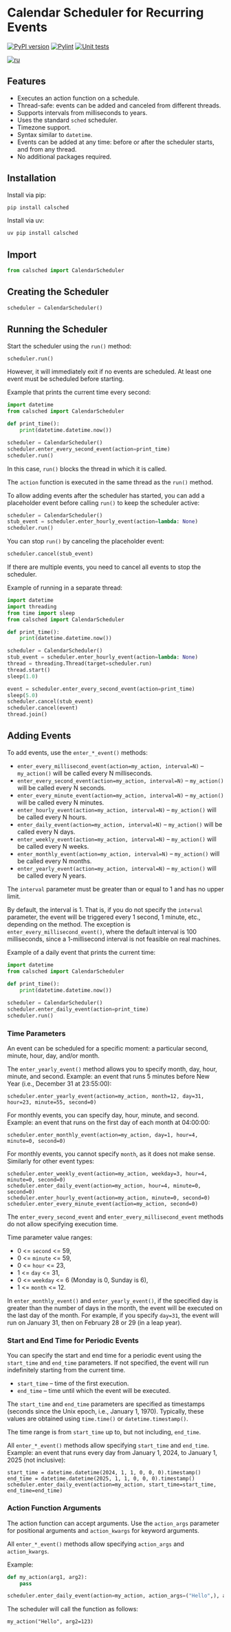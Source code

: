 # Calendar Scheduler for Recurring Events

[![PyPI version](https://img.shields.io/pypi/v/calsched.svg)](https://pypi.org/project/calsched/)
[![Pylint](https://github.com/bravikov/calsched/actions/workflows/pylint.yml/badge.svg)](https://github.com/bravikov/calsched/actions/workflows/pylint.yml)
[![Unit tests](https://github.com/bravikov/calsched/actions/workflows/unittests.yml/badge.svg)](https://github.com/bravikov/calsched/actions/workflows/unittests.yml)

[![ru](https://img.shields.io/badge/lang-russian-blue.svg)](README_ru.md)

## Features

- Executes an action function on a schedule.
- Thread-safe: events can be added and canceled from different threads.
- Supports intervals from milliseconds to years.
- Uses the standard `sched` scheduler.
- Timezone support.
- Syntax similar to `datetime`.
- Events can be added at any time: before or after the scheduler starts, and from any thread.
- No additional packages required.

## Installation

Install via pip:

```bash
pip install calsched
```

Install via uv:

```bash
uv pip install calsched
```

## Import

```python
from calsched import CalendarScheduler
```

## Creating the Scheduler

```python
scheduler = CalendarScheduler()
```

## Running the Scheduler

Start the scheduler using the `run()` method:

```python
scheduler.run()
```

However, it will immediately exit if no events are scheduled. At least one event must be scheduled before starting.

Example that prints the current time every second:

```python
import datetime
from calsched import CalendarScheduler

def print_time():
    print(datetime.datetime.now())

scheduler = CalendarScheduler()
scheduler.enter_every_second_event(action=print_time)
scheduler.run()
```

In this case, `run()` blocks the thread in which it is called.

The `action` function is executed in the same thread as the `run()` method.

To allow adding events after the scheduler has started, you can add a placeholder event before calling `run()` to keep the scheduler active:

```python
scheduler = CalendarScheduler()
stub_event = scheduler.enter_hourly_event(action=lambda: None)
scheduler.run()
```

You can stop `run()` by canceling the placeholder event:

```python
scheduler.cancel(stub_event)
```

If there are multiple events, you need to cancel all events to stop the scheduler.

Example of running in a separate thread:

```python
import datetime
import threading
from time import sleep
from calsched import CalendarScheduler

def print_time():
    print(datetime.datetime.now())

scheduler = CalendarScheduler()
stub_event = scheduler.enter_hourly_event(action=lambda: None)
thread = threading.Thread(target=scheduler.run)
thread.start()
sleep(1.0)

event = scheduler.enter_every_second_event(action=print_time)
sleep(5.0)
scheduler.cancel(stub_event)
scheduler.cancel(event)
thread.join()
```

## Adding Events

To add events, use the `enter_*_event()` methods:

- `enter_every_millisecond_event(action=my_action, interval=N)` – `my_action()` will be called every N milliseconds.
- `enter_every_second_event(action=my_action, interval=N)` – `my_action()` will be called every N seconds.
- `enter_every_minute_event(action=my_action, interval=N)` – `my_action()` will be called every N minutes.
- `enter_hourly_event(action=my_action, interval=N)` – `my_action()` will be called every N hours.
- `enter_daily_event(action=my_action, interval=N)` – `my_action()` will be called every N days.
- `enter_weekly_event(action=my_action, interval=N)` – `my_action()` will be called every N weeks.
- `enter_monthly_event(action=my_action, interval=N)` – `my_action()` will be called every N months.
- `enter_yearly_event(action=my_action, interval=N)` – `my_action()` will be called every N years.

The `interval` parameter must be greater than or equal to 1 and has no upper limit.

By default, the interval is 1. That is, if you do not specify the `interval` parameter, the event will be triggered every 1 second, 1 minute, etc., depending on the method. The exception is `enter_every_millisecond_event()`, where the default interval is 100 milliseconds, since a 1-millisecond interval is not feasible on real machines.

Example of a daily event that prints the current time:

```python
import datetime
from calsched import CalendarScheduler
    
def print_time():
    print(datetime.datetime.now())

scheduler = CalendarScheduler()
scheduler.enter_daily_event(action=print_time)
scheduler.run()
```

### Time Parameters

An event can be scheduled for a specific moment: a particular second, minute, hour, day, and/or month.

The `enter_yearly_event()` method allows you to specify month, day, hour, minute, and second. Example: an event that runs 5 minutes before New Year (i.e., December 31 at 23:55:00):

    scheduler.enter_yearly_event(action=my_action, month=12, day=31, hour=23, minute=55, second=0)

For monthly events, you can specify day, hour, minute, and second. Example: an event that runs on the first day of each month at 04:00:00:

    scheduler.enter_monthly_event(action=my_action, day=1, hour=4, minute=0, second=0)

For monthly events, you cannot specify `month`, as it does not make sense. Similarly for other event types:

    scheduler.enter_weekly_event(action=my_action, weekday=3, hour=4, minute=0, second=0)
    scheduler.enter_daily_event(action=my_action, hour=4, minute=0, second=0)
    scheduler.enter_hourly_event(action=my_action, minute=0, second=0)
    scheduler.enter_every_minute_event(action=my_action, second=0)

The `enter_every_second_event` and `enter_every_millisecond_event` methods do not allow specifying execution time.

Time parameter value ranges:

- 0 <= `second` <= 59,
- 0 <= `minute` <= 59,
- 0 <= `hour` <= 23,
- 1 <= `day` <= 31,
- 0 <= `weekday` <= 6 (Monday is 0, Sunday is 6),
- 1 <= `month` <= 12.

In `enter_monthly_event()` and `enter_yearly_event()`, if the specified day is greater than the number of days in the month, the event will be executed on the last day of the month. For example, if you specify `day=31`, the event will run on January 31, then on February 28 or 29 (in a leap year).

### Start and End Time for Periodic Events

You can specify the start and end time for a periodic event using the `start_time` and `end_time` parameters. If not specified, the event will run indefinitely starting from the current time.

- `start_time` – time of the first execution.
- `end_time` – time until which the event will be executed.

The `start_time` and `end_time` parameters are specified as timestamps (seconds since the Unix epoch, i.e., January 1, 1970). Typically, these values are obtained using `time.time()` or `datetime.timestamp()`.

The time range is from `start_time` up to, but not including, `end_time`.

All `enter_*_event()` methods allow specifying `start_time` and `end_time`. Example: an event that runs every day from January 1, 2024, to January 1, 2025 (not inclusive):

    start_time = datetime.datetime(2024, 1, 1, 0, 0, 0).timestamp()
    end_time = datetime.datetime(2025, 1, 1, 0, 0, 0).timestamp()
    scheduler.enter_daily_event(action=my_action, start_time=start_time, end_time=end_time)

### Action Function Arguments

The action function can accept arguments. Use the `action_args` parameter for positional arguments and `action_kwargs` for keyword arguments.

All `enter_*_event()` methods allow specifying `action_args` and `action_kwargs`.

Example:

```python
def my_action(arg1, arg2):
    pass

scheduler.enter_daily_event(action=my_action, action_args=("Hello",), action_kwargs={"arg2": 123})
```

The scheduler will call the function as follows:

    my_action("Hello", arg2=123)
